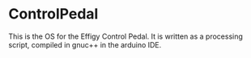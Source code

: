# ControlPedal
This is the OS for the Effigy Control Pedal.  It is written as a processing script, compiled in gnuc++ in the arduino IDE.
